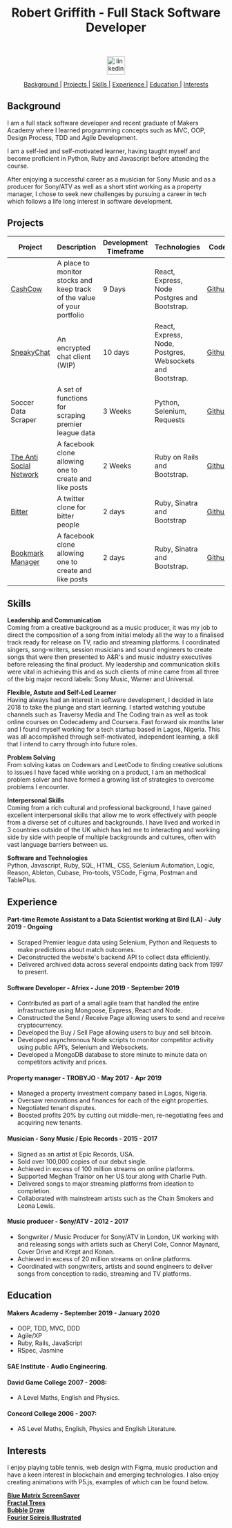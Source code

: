 <h1 align="center">Robert Griffith - Full Stack Software Developer</h1>

<div align="center">
  
<a href="https://sourcerer.io/bibbycodes"><img src="https://img.shields.io/badge/JavaScript-405%20commits-orange.svg" alt=""></a>
<a href="https://sourcerer.io/bibbycodes"><img src="https://img.shields.io/badge/Ruby-299%20commits-orange.svg" alt=""></a>
<a href="https://sourcerer.io/bibbycodes"><img src="https://img.shields.io/badge/SQL-297%20commits-orange.svg" alt=""></a>
<a href="https://sourcerer.io/bibbycodes"><img src="https://img.shields.io/badge/Python-21%20commits-orange.svg" alt=""></a>
<a href="https://sourcerer.io/bibbycodes"><img src="https://img.shields.io/badge/HTML-313%20commits-orange.svg" alt=""></a>
<a href="https://sourcerer.io/bibbycodes"><img src="https://img.shields.io/badge/CSS-431%20commits-orange.svg" alt=""></a>
</div>

<div align="center"><a href="https://www.linkedin.com/in/robert-griffith-10281619b/">
<img src="https://www.iconfinder.com/data/icons/free-social-icons/67/linkedin_circle_color-512.png" alt="linkedin" hspace="15" height="42" width="42"></a></div>


<div align="center">

[Background ](#background) |
[Projects ](#projects) |
[Skills ](#skills) |
[Experience ](#experience) |
[Education ](#education) |
[Interests ](#interests)

</div>

## Background

I am a full stack software developer and recent graduate of Makers Academy where I learned programming concepts such as MVC, OOP, Design Process, TDD and Agile Development.

I am a self-led and self-motivated learner, having taught myself and become proficient in Python, Ruby and Javascript before attending the course. 

After enjoying a successful career as a musician for Sony Music and as a producer for Sony/ATV as well as a short stint working as a property manager, I chose to seek new challenges by pursuing a career in tech which follows a life long interest in software development.

## Projects

| Project       | Description         | Development Timeframe | Technologies  | Code |
|---------------|---------------------|-----------------------|---------------|--------------|
| [CashCow](https://cashcow2020.herokuapp.com/) | A place to monitor stocks and keep track of the value of your portfolio | 9 Days | React, Express, Node Postgres and Bootstrap. | [Github](https://github.com/CodeKrakken/cashcow) |
| [SneakyChat](https://sneakychat2020.herokuapp.com/) | An encrypted chat client (WIP) | 10 days | React, Express, Node, Postgres, Websockets and Bootstrap. | [Github](https://github.com/bibbycodes/sneakyChat) |
| Soccer Data Scraper | A set of functions for scraping premier league data | 3 Weeks | Python, Selenium, Requests | [Github](https://github.com/bibbycodes/soccer_scraper) |
| [The Anti Social Network](https://safe-caverns-35797.herokuapp.com/) | A facebook clone allowing one to create and like posts | 2 Weeks | Ruby on Rails and Bootstrap. | [Github](https://github.com/natyeo/acebook-antisocial-network) |
| [Bitter](https://bitter2020.herokuapp.com/) <br>  | A twitter clone for bitter people | 2 days | Ruby, Sinatra and Bootstrap | [Github](https://github.com/bibbycodes/chitter-challenge) |
| [Bookmark Manager](https://stark-crag-50573.herokuapp.com/bookmarks) | A facebook clone allowing one to create and like posts | 2 days | Ruby, Sinatra and Bootstrap. | [Github](https://github.com/bibbycodes/bookmarks) |

## Skills

**Leadership and Communication** <br>
Coming from a creative background as a music producer, it was my job to direct the composition of a song from initial melody all the way to a finalised track ready for release on TV, radio and streaming platforms. I coordinated singers, song-writers, session musicians and sound engineers to create songs that were then presented to A&R's and music industry executives before releasing the final product. My leadership and communication skills were vital in achieving this and as such clients of mine came from all three of the big major record labels: Sony Music, Warner and Universal.

**Flexible, Astute and Self-Led Learner** <br>
Having always had an interest in software development, I decided in late 2018 to take the plunge and start learning. I started watching youtube channels such as Traversy Media and The Coding train as well as took online courses on Codecademy and Coursera. Fast forward six months later and I found myself working for a tech startup based in Lagos, Nigeria. This was all accomplished through self-motivated, independent learning, a skill that I intend to carry through into future roles.

**Problem Solving** <br>
From solving katas on Codewars and LeetCode to finding creative solutions to issues I have faced while working on a product, I am an methodical problem solver and have formed a growing list of strategies to overcome problems I encounter.

**Interpersonal Skills** <br>
Coming from a rich cultural and professional background, I have gained excellent interpersonal skills that allow me to work effectively with people from a diverse set of cultures and backgrounds. I have lived and worked in 3 countries outside of the UK which has led me to interacting and workiing side by side with people of multiple backgrounds and cultures, often with vast language barriers between us.

**Software and Technologies** <br>
Python, Javascript, Ruby, SQL, HTML, CSS, Selenium Automation, Logic, Reason, Ableton, Cubase, Pro-tools, VSCode, Figma, Postman and TablePlus.

## Experience

#### Part-time Remote Assistant to a Data Scientist working at Bird (LA) - July 2019 - Ongoing

* Scraped Premier league data using Selenium, Python and Requests to make predictions about match outcomes.
* Deconstructed the website's backend API to collect data efficiently.
* Delivered archived data across several endpoints dating back from 1997 to present.

#### Software Developer - Afriex - June 2019 - September 2019

* Contributed as part of a small agile team that handled the entire infrastructure using Mongoose, Express, React and Node.
* Constructed the Send / Receive Page allowing users to send and receive cryptocurrency.
* Developed the Buy / Sell Page allowing users to buy and sell bitcoin.
* Developed asynchronous Node scripts to monitor competitor activity using public API’s, Selenium and Websockets.
* Developed a MongoDB database to store minute to minute data on competitors activity and prices.

#### Property manager - TROBYJO - May 2017 - Apr 2019

* Managed a property investment company based in Lagos, Nigeria.
* Oversaw renovations and finances for each of the eight properties.
* Negotiated tenant disputes.
* Boosted profits 20% by cutting out middle-men, re-negotiating fees and acquiring new tenants.

#### Musician - Sony Music / Epic Records - 2015 - 2017

* Signed as an artist at Epic Records, USA.
* Sold over 100,000 copies of our debut single.
* Achieved in excess of 100 million streams on online platforms.
* Supported Meghan Trainor on her US tour along with Charlie Puth.
* Delivered songs to major streaming platforms from ideation to completion.
* Collaborated with mainstream artists such as the Chain Smokers and Leona Lewis.

#### Music producer - Sony/ATV - 2012 - 2017

* Songwriter / Music Producer for Sony/ATV in London, UK working with and releasing songs with artists such as Cheryl Cole, Connor Maynard, Cover Drive and Krept and Konan.
* Achieved in excess of 20 million streams on online platforms.
* Coordinated with songwriters, artists and sound engineers to deliver songs from conception to radio, streaming and TV platforms.

## Education

#### Makers Academy - September 2019 - January 2020 
- OOP, TDD, MVC, DDD
- Agile/XP
- Ruby, Rails, JavaScript
- RSpec, Jasmine
#### SAE Institute - Audio Engineering.
#### David Game College 2007 - 2008: 
- A Level Maths, English and Physics.
#### Concord College 2006 - 2007: 
- AS Level Maths, English, Physics and English Literature.

## Interests

I enjoy playing table tennis, web design with Figma, music production and have a keen interest in blockchain and emerging technologies. I also enjoy creating animations with P5.js, examples of which can be found below.

**[Blue Matrix ScreenSaver](https://editor.p5js.org/robertgriff/sketches/H1QVfa5x4)** <br>
**[Fractal Trees](https://editor.p5js.org/robertgriff/sketches/ryI2pJOgE)** <br>
**[Bubble Draw](https://editor.p5js.org/robertgriff/sketches/rJ0gF_fgE)** <br>
**[Fourier Seireis Illustrated](https://editor.p5js.org/robertgriff/sketches/r1LOJsKgE)** <br>
